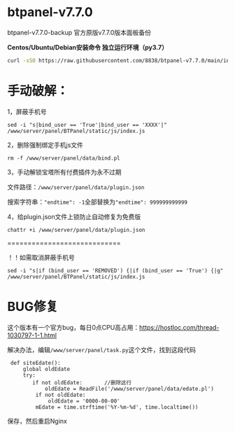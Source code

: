 # btpanel-v7.7.0
btpanel-v7.7.0-backup  官方原版v7.7.0版本面板备份

**Centos/Ubuntu/Debian安装命令 独立运行环境（py3.7）**

```Bash
curl -sSO https://raw.githubusercontent.com/8838/btpanel-v7.7.0/main/install/install_panel.sh && bash install_panel.sh
```

# 手动破解：

1，屏蔽手机号

```
sed -i "s|bind_user == 'True'|bind_user == 'XXXX'|" /www/server/panel/BTPanel/static/js/index.js
```

2，删除强制绑定手机js文件

```
rm -f /www/server/panel/data/bind.pl
```

3，手动解锁宝塔所有付费插件为永不过期

文件路径：`/www/server/panel/data/plugin.json`

搜索字符串：`"endtime": -1`全部替换为`"endtime": 999999999999`

4，给plugin.json文件上锁防止自动修复为免费版

```
chattr +i /www/server/panel/data/plugin.json
```

============================

！！如需取消屏蔽手机号
```
sed -i "s|if (bind_user == 'REMOVED') {|if (bind_user == 'True') {|g" /www/server/panel/BTPanel/static/js/index.js
```

# BUG修复

这个版本有一个官方bug，每日0点CPU高占用：https://hostloc.com/thread-1030797-1-1.html

解决办法，编辑`/www/server/panel/task.py`这个文件，找到这段代码

```
 def siteEdate():
     global oldEdate
     try:
        if not oldEdate:       //删除这行
            oldEdate = ReadFile('/www/server/panel/data/edate.pl')
         if not oldEdate:
             oldEdate = '0000-00-00'
         mEdate = time.strftime('%Y-%m-%d', time.localtime())
```

保存，然后重启Nginx
